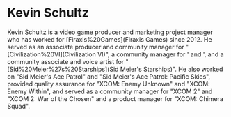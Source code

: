 # Kevin Schultz

Kevin Schultz is a video game producer and marketing project manager who has worked for [Firaxis%20Games](Firaxis Games) since 2012. He served as an associate producer and community manager for "[Civilization%20VI](Civilization VI)", a community manager for ' and ', and a community associate and voice artist for "[Sid%20Meier%27s%20Starships](Sid Meier's Starships)". He also worked on "Sid Meier's Ace Patrol" and "Sid Meier's Ace Patrol: Pacific Skies", provided quality assurance for "XCOM: Enemy Unknown" and "XCOM: Enemy Within", and served as a community manager for "XCOM 2" and "XCOM 2: War of the Chosen" and a product manager for "XCOM: Chimera Squad".